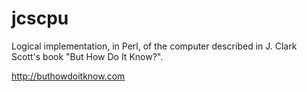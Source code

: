 # jcscpu

Logical implementation, in Perl, of the computer described in J. Clark Scott's book "But How Do It Know?". 

http://buthowdoitknow.com
